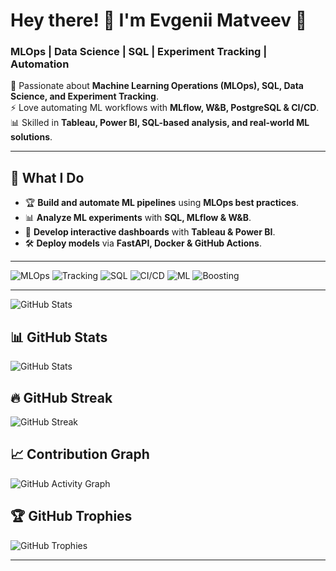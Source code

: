 # Hey there! 👋 I'm Evgenii Matveev 🚀  

### **MLOps | Data Science | SQL | Experiment Tracking | Automation**  

🔬 Passionate about **Machine Learning Operations (MLOps), SQL, Data Science, and Experiment Tracking**.  
⚡ Love automating ML workflows with **MLflow, W&B, PostgreSQL & CI/CD**.  
📊 Skilled in **Tableau, Power BI, SQL-based analysis, and real-world ML solutions**.

---

## 📌 **What I Do**
- 🏆 **Build and automate ML pipelines** using **MLOps best practices**.  
- 📊 **Analyze ML experiments** with **SQL, MLflow & W&B**.  
- 🚀 **Develop interactive dashboards** with **Tableau & Power BI**.  
- 🛠️ **Deploy models** via **FastAPI, Docker & GitHub Actions**.  

---
![MLOps](https://img.shields.io/badge/MLOps-Automation-blue) 
![Tracking](https://img.shields.io/badge/Tracking-MLflow%20%7C%20W%26B-orange) 
![SQL](https://img.shields.io/badge/Database-PostgreSQL-blue) 
![CI/CD](https://img.shields.io/badge/CI/CD-GitHub%20Actions-green) 
![ML](https://img.shields.io/badge/Machine_Learning-Python-blue) 
![Boosting](https://img.shields.io/badge/Boosting-XGBoost%20%7C%20LightGBM%20%7C%20CatBoost-orange)


---
![GitHub Stats](https://github-readme-stats.vercel.app/api?username=evgeniimatveev&show_icons=true&theme=blueberry)

## 📊 **GitHub Stats**  
![GitHub Stats](https://github-readme-stats.vercel.app/api?username=evgeniimatveev&show_icons=true&theme=blueberry)

## 🔥 **GitHub Streak**  
![GitHub Streak](https://github-readme-streak-stats.herokuapp.com/?user=evgeniimatveev&theme=gruvbox)

## 📈 **Contribution Graph**  
![GitHub Activity Graph](https://github-readme-activity-graph.vercel.app/graph?username=evgeniimatveev&theme=react-dark)

## 🏆 **GitHub Trophies**  
![GitHub Trophies](https://github-profile-trophy.vercel.app/?username=evgeniimatveev&theme=onedark&no-frame=true&margin-w=10)

---

